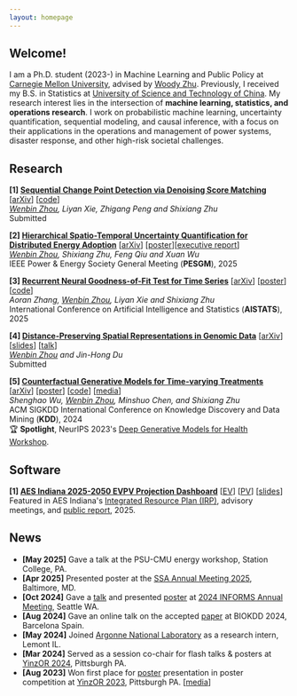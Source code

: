 ```yaml
---
layout: homepage
---
```


## Welcome!

I am a Ph.D. student (2023-) in Machine Learning and Public Policy at [Carnegie Mellon University](https://www.cmu.edu/), advised by [Woody Zhu](https://sites.google.com/view/woodyzhu). Previously, I received my B.S. in Statistics at [University of Science and Technology of China](https://en.ustc.edu.cn/). My research interest lies in the intersection of **machine learning, statistics, and operations research**. 
I work on probabilistic machine learning, uncertainty quantification, sequential modeling, and causal inference, with a focus on their applications in the operations and management of power systems, disaster response, and other high-risk societal challenges.

## Research

<b>[1] [Sequential Change Point Detection via Denoising Score Matching](http://arxiv.org/abs/2501.12667)</b> [[arXiv](http://arxiv.org/abs/2501.12667)] [[code](https://github.com/wbzhou2001/Denoising-Score-Change-Point-Detection)] <br/>
*<u>Wenbin Zhou</u>, Liyan Xie, Zhigang Peng and Shixiang Zhu* <br/>
Submitted

<b>[2] [Hierarchical Spatio-Temporal Uncertainty Quantification for Distributed Energy Adoption](https://arxiv.org/abs/2411.12193)</b> [[arXiv](https://arxiv.org/abs/2411.12193)] [[poster](../assets/files/energy-week-wenbin-final.pdf)][[executive report]()]<br/>
*<u>Wenbin Zhou</u>, Shixiang Zhu, Feng Qiu and Xuan Wu* <br/>
IEEE Power & Energy Society General Meeting (**PESGM**), 2025

<b>[3] [Recurrent Neural Goodness-of-Fit Test for Time Series](https://arxiv.org/abs/2410.13986)</b> [[arXiv](https://arxiv.org/abs/2410.13986)] [[poster](../assets/files/renal-poster.pdf)] [[code](https://github.com/aoranzhangmia/Neural-GoF-Time)]<br/>
*Aoran Zhang, <u>Wenbin Zhou</u>, Liyan Xie and Shixiang Zhu* <br/>
International Conference on Artificial Intelligence and Statistics (**AISTATS**), 2025

<b>[4] [Distance-Preserving Spatial Representations in Genomic Data](https://arxiv.org/abs/2408.00911)</b> [[arXiv](https://arxiv.org/abs/2408.00911)] [[slides](../assets/files/biokdd2024-slides.pdf)] [[talk](https://youtu.be/zaxljiLN5Sc)]<br/>
*<u>Wenbin Zhou</u> and Jin-Hong Du* <br/>
Submitted

<b>[5] [Counterfactual Generative Models for Time-varying Treatments](https://dl.acm.org/doi/10.1145/3637528.3671950)</b> 
[[arXiv](https://arxiv.org/abs/2305.15742)] [[poster](../assets/files/kdd2024-poster.pdf)] [[code](https://github.com/ShenghaoWu/Counterfactual-Generative-Models)] [[media](https://www.heinz.cmu.edu/media/2023/October/new-models-improve-policy-impact-and-public-service-efficiency)] <br/>
*Shenghao Wu, <u>Wenbin Zhou</u>, Minshuo Chen, and Shixiang Zhu* <br/>
ACM SIGKDD International Conference on Knowledge Discovery and Data Mining (**KDD**), 2024 <br/>
🏆 **Spotlight**, NeurIPS 2023's [Deep Generative Models for Health Workshop](https://neurips.cc/virtual/2023/workshop/66495).

## Software
<b>[1] [AES Indiana 2025-2050 EVPV Projection Dashboard]()</b> [[EV](https://wbzhou2001.github.io/EVPV-Dashboard/ev_dashboard.html)] [[PV](https://wbzhou2001.github.io/EVPV-Dashboard/pv_dashboard.html)] [[slides](../assets/files/evpv_slides.pdf)]<br/>
Featured in AES Indiana's [Integrated Resource Plan (IRP)](https://www.aesindiana.com/integrated-resource-plan), advisory meetings, and [public report](https://www.aesindiana.com/integrated-resource-plan), 2025.

## News
- **[May 2025]** Gave a talk at the PSU-CMU energy workshop, Station College, PA.
- **[Apr 2025]** Presented poster at the [SSA Annual Meeting 2025](https://meetings.seismosoc.org/), Baltimore, MD.
- **[Oct 2024]** Gave a [talk](https://submissions.mirasmart.com/InformsAnnual2024/Itinerary/PresentationDetail.aspx?evdid=2036) and presented [poster](../assets/files/stcp-poster.pdf) at [2024 INFORMS Annual Meeting](https://meetings.informs.org/wordpress/seattle2024/), Seattle WA.
- **[Aug 2024]** Gave an online talk on the accepted [paper](https://arxiv.org/abs/2408.00911) at BIOKDD 2024, Barcelona Spain.
- **[May 2024]** Joined [Argonne National Laboratory](https://www.anl.gov/) as a research intern, Lemont IL.
- **[Mar 2024]** Served as a session co-chair for flash talks & posters at [YinzOR 2024](https://yinzor.cmuinforms.org/), Pittsburgh PA.
- **[Aug 2023]** Won first place for [poster](../assets/files/counterfactualposter.pdf) presentation in poster competition at [YinzOR 2023](https://yinzor.cmuinforms.org/2023/), Pittsburgh PA. [[media](https://www.heinz.cmu.edu/about/year-in-review/2023-year-in-review)]
